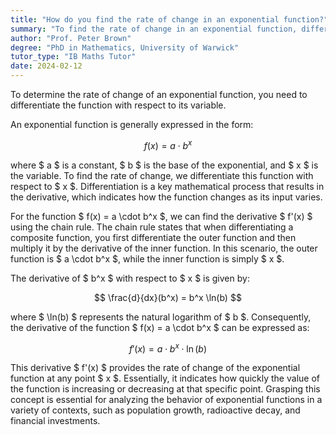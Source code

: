 ```yaml
---
title: "How do you find the rate of change in an exponential function?"
summary: "To find the rate of change in an exponential function, differentiate the function with respect to its variable."
author: "Prof. Peter Brown"
degree: "PhD in Mathematics, University of Warwick"
tutor_type: "IB Maths Tutor"
date: 2024-02-12
---
```


To determine the rate of change of an exponential function, you need to differentiate the function with respect to its variable.

An exponential function is generally expressed in the form:

$$
f(x) = a \cdot b^x
$$

where $ a $ is a constant, $ b $ is the base of the exponential, and $ x $ is the variable. To find the rate of change, we differentiate this function with respect to $ x $. Differentiation is a key mathematical process that results in the derivative, which indicates how the function changes as its input varies.

For the function $ f(x) = a \cdot b^x $, we can find the derivative $ f'(x) $ using the chain rule. The chain rule states that when differentiating a composite function, you first differentiate the outer function and then multiply it by the derivative of the inner function. In this scenario, the outer function is $ a \cdot b^x $, while the inner function is simply $ x $.

The derivative of $ b^x $ with respect to $ x $ is given by:

$$
\frac{d}{dx}(b^x) = b^x \ln(b)
$$

where $ \ln(b) $ represents the natural logarithm of $ b $. Consequently, the derivative of the function $ f(x) = a \cdot b^x $ can be expressed as:

$$
f'(x) = a \cdot b^x \cdot \ln(b)
$$

This derivative $ f'(x) $ provides the rate of change of the exponential function at any point $ x $. Essentially, it indicates how quickly the value of the function is increasing or decreasing at that specific point. Grasping this concept is essential for analyzing the behavior of exponential functions in a variety of contexts, such as population growth, radioactive decay, and financial investments.
    